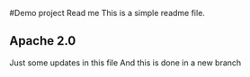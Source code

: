 #Demo project Read me
This is a simple readme file.
## Apache 2.0
Just some updates in this file
And this is done in a new branch
